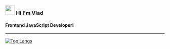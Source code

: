 <h3> <img width="30px" src="https://blog.joypixels.com/content/images/2019/06/waving_hand_sign_1024.gif"> Hi I'm Vlad</h3><h4>Frontend JavaScript Developer!</h4>
<hr>

[![Top Langs](https://github-readme-stats.vercel.app/api/top-langs/?username=obezyankaa&layout=compact)](https://github.com/Obezyankaa/github-readme-stats)
